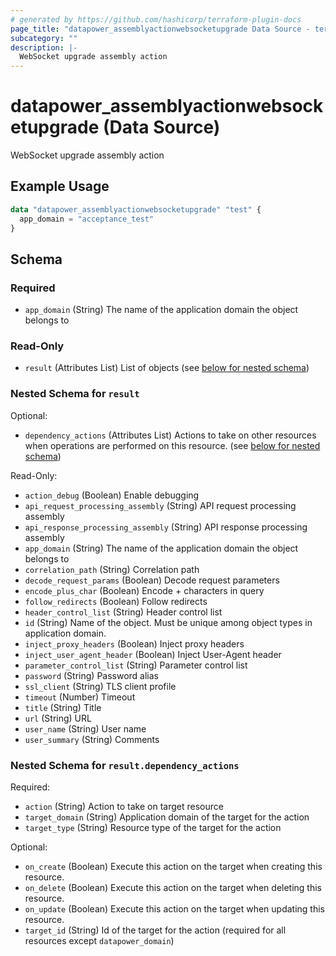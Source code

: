 ```yaml
---
# generated by https://github.com/hashicorp/terraform-plugin-docs
page_title: "datapower_assemblyactionwebsocketupgrade Data Source - terraform-provider-datapower"
subcategory: ""
description: |-
  WebSocket upgrade assembly action
---
```


# datapower_assemblyactionwebsocketupgrade (Data Source)

WebSocket upgrade assembly action

## Example Usage

```terraform
data "datapower_assemblyactionwebsocketupgrade" "test" {
  app_domain = "acceptance_test"
}
```

<!-- schema generated by tfplugindocs -->
## Schema

### Required

- `app_domain` (String) The name of the application domain the object belongs to

### Read-Only

- `result` (Attributes List) List of objects (see [below for nested schema](#nestedatt--result))

<a id="nestedatt--result"></a>
### Nested Schema for `result`

Optional:

- `dependency_actions` (Attributes List) Actions to take on other resources when operations are performed on this resource. (see [below for nested schema](#nestedatt--result--dependency_actions))

Read-Only:

- `action_debug` (Boolean) Enable debugging
- `api_request_processing_assembly` (String) API request processing assembly
- `api_response_processing_assembly` (String) API response processing assembly
- `app_domain` (String) The name of the application domain the object belongs to
- `correlation_path` (String) Correlation path
- `decode_request_params` (Boolean) Decode request parameters
- `encode_plus_char` (Boolean) Encode + characters in query
- `follow_redirects` (Boolean) Follow redirects
- `header_control_list` (String) Header control list
- `id` (String) Name of the object. Must be unique among object types in application domain.
- `inject_proxy_headers` (Boolean) Inject proxy headers
- `inject_user_agent_header` (Boolean) Inject User-Agent header
- `parameter_control_list` (String) Parameter control list
- `password` (String) Password alias
- `ssl_client` (String) TLS client profile
- `timeout` (Number) Timeout
- `title` (String) Title
- `url` (String) URL
- `user_name` (String) User name
- `user_summary` (String) Comments

<a id="nestedatt--result--dependency_actions"></a>
### Nested Schema for `result.dependency_actions`

Required:

- `action` (String) Action to take on target resource
- `target_domain` (String) Application domain of the target for the action
- `target_type` (String) Resource type of the target for the action

Optional:

- `on_create` (Boolean) Execute this action on the target when creating this resource.
- `on_delete` (Boolean) Execute this action on the target when deleting this resource.
- `on_update` (Boolean) Execute this action on the target when updating this resource.
- `target_id` (String) Id of the target for the action (required for all resources except `datapower_domain`)
